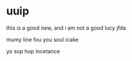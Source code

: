 # uuip

this is a good new, and i am not a good  lucy  jfda


mumy line fou you soul icake

yo sop hop incetance
